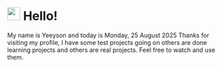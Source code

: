  <h1>
    <img src="https://emojis.slackmojis.com/emojis/images/1643510097/45343/hi.gif?1643510097" width="30"/> 
    Hello!
 </h1>
 <p>
    My name is Yeeyson and today is Monday, 25 August 2025
    Thanks for visiting my profile, I have some test projects going on others are done learning projects and others are real projects.
    Feel free to watch and use them.
 </p>